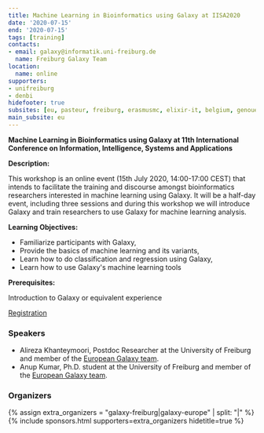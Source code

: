 ```yaml
---
title: Machine Learning in Bioinformatics using Galaxy at IISA2020
date: '2020-07-15'
end: '2020-07-15'
tags: [training]
contacts:
- email: galaxy@informatik.uni-freiburg.de
  name: Freiburg Galaxy Team
location:
  name: online
supporters:
- unifreiburg
- denbi
hidefooter: true
subsites: [eu, pasteur, freiburg, erasmusmc, elixir-it, belgium, genouest]
main_subsite: eu
---
```


**Machine Learning in Bioinformatics using Galaxy at 11th International Conference on Information, Intelligence, Systems and Applications**  


**Description:**

This workshop is an online event (15th July 2020, 14:00-17:00 CEST) that intends to facilitate the training and discourse amongst bioinformatics researchers interested in machine learning using Galaxy. It will be a half-day event, including three sessions and during this workshop we will introduce Galaxy and train researchers to use Galaxy for machine learning analysis.

**Learning Objectives:**
* Familiarize participants with Galaxy,
* Provide the basics of machine learning and its variants,
* Learn how to do classification and regression using Galaxy,
* Learn how to use Galaxy's machine learning tools

**Prerequisites:**

Introduction to Galaxy or equivalent experience

[Registration](http://easyconferences.eu/iisa2020/program/)

### Speakers

* Alireza Khanteymoori, Postdoc Researcher at the University of Freiburg and member of the [European Galaxy team](https://usegalaxy-eu.github.io/freiburg/people).
* Anup Kumar, Ph.D. student at the University of Freiburg and member of the [European Galaxy team](https://usegalaxy-eu.github.io/freiburg/people).

### Organizers

{% assign extra_organizers =  "galaxy-freiburg|galaxy-europe" | split: "|"  %}
{% include sponsors.html supporters=extra_organizers hidetitle=true %}

